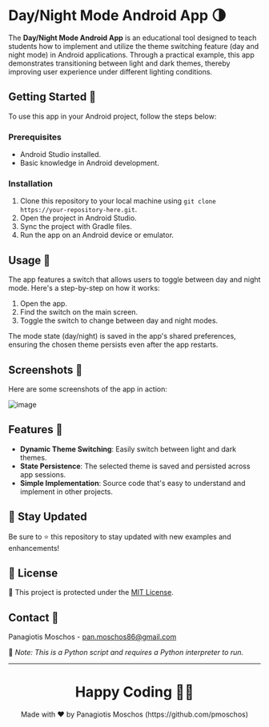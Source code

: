 # Day/Night Mode Android App 🌗

The **Day/Night Mode Android App** is an educational tool designed to teach students how to implement and utilize the theme switching feature (day and night mode) in Android applications. Through a practical example, this app demonstrates transitioning between light and dark themes, thereby improving user experience under different lighting conditions.

## Getting Started 🚀

To use this app in your Android project, follow the steps below:

### Prerequisites

- Android Studio installed.
- Basic knowledge in Android development.

### Installation

1. Clone this repository to your local machine using `git clone https://your-repository-here.git`.
2. Open the project in Android Studio.
3. Sync the project with Gradle files.
4. Run the app on an Android device or emulator.

## Usage 📱

The app features a switch that allows users to toggle between day and night mode. Here's a step-by-step on how it works:

1. Open the app.
2. Find the switch on the main screen.
3. Toggle the switch to change between day and night modes.

The mode state (day/night) is saved in the app's shared preferences, ensuring the chosen theme persists even after the app restarts.

## Screenshots 📸

Here are some screenshots of the app in action:

![image](https://github.com/pmoschos/pmoschos/assets/133533759/95d1a638-95a7-4d93-8d30-aa1ec978ce8b)


## Features 🌟

- **Dynamic Theme Switching**: Easily switch between light and dark themes.
- **State Persistence**: The selected theme is saved and persisted across app sessions.
- **Simple Implementation**: Source code that's easy to understand and implement in other projects.


## 📢 Stay Updated

Be sure to ⭐ this repository to stay updated with new examples and enhancements!

## 📄 License
🔐 This project is protected under the [MIT License](https://mit-license.org/).


## Contact 📧
Panagiotis Moschos - pan.moschos86@gmail.com

🔗 *Note: This is a Python script and requires a Python interpreter to run.*

---
<h1 align=center>Happy Coding 👨‍💻 </h1>

<p align="center">
  Made with ❤️ by Panagiotis Moschos (https://github.com/pmoschos)
</p>